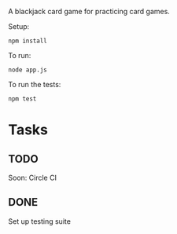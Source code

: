 A blackjack card game for practicing card games.

Setup:
```
npm install
```

To run:
```
node app.js
```

To run the tests:
```
npm test
```

# Tasks
## TODO
Soon: Circle CI

## DONE
Set up testing suite
